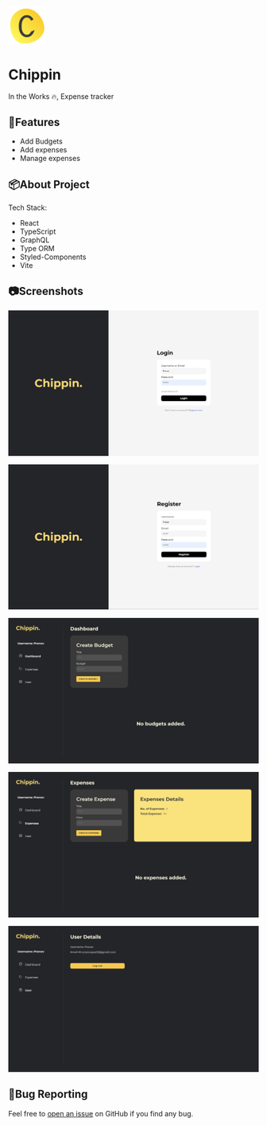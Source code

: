 <img src="https://github.com/pranavgoel29/Chippin/blob/9ddd4f431e393226d1c927387a244f7d882833e2/client/src/assets/favicon.svg" alt="logo" width="15%" />

# Chippin

In the Works 🔥,
Expense tracker


## 🚀Features

- Add Budgets
- Add expenses
- Manage expenses

## 📦About Project

Tech Stack:

- React
- TypeScript
- GraphQL
- Type ORM
- Styled-Components
- Vite


## 📷Screenshots
![Login Page Screenshot](./screenshots/login.png)

![Register Page Screenshot](./screenshots/register.png)

![Dashboard Page Screenshot](./screenshots/dashboard.png)

![Expenses Page Screenshot](./screenshots/expenses.png)

![User Page Screenshot](./screenshots/userpage.png)
## 🐛Bug Reporting

Feel free to [open an issue](https://github.com/pranavgoel29/Chippin/issues) on GitHub if you find any bug.

